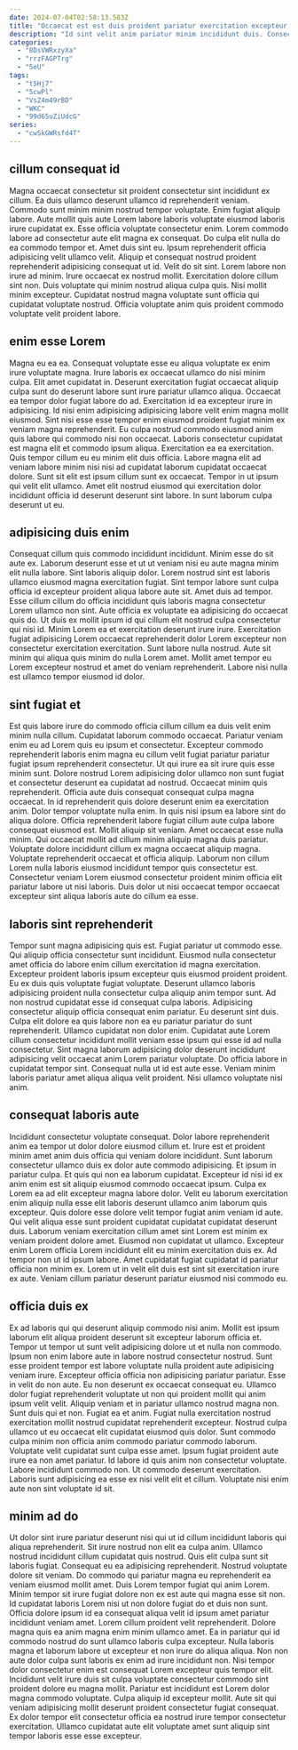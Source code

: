 ```yaml
---
date: 2024-07-04T02:58:13.583Z
title: "Occaecat est est duis proident pariatur exercitation excepteur."
description: "Id sint velit anim pariatur minim incididunt duis. Consectetur ut eu officia."
categories:
  - "8DsVWRxzyXa"
  - "rrzFAGPTrg"
  - "5eU"
tags:
  - "t5Hj7"
  - "5cwPl"
  - "VsZ4m49rBD"
  - "WKC"
  - "99d65uZiUdcG"
series:
  - "cwSkGWRsfd4T"
---
```



## cillum consequat id

Magna occaecat consectetur sit proident consectetur sint incididunt ex cillum. Ea duis ullamco deserunt ullamco id reprehenderit veniam. Commodo sunt minim minim nostrud tempor voluptate. Enim fugiat aliquip labore.
Aute mollit quis aute Lorem labore laboris voluptate eiusmod laboris irure cupidatat ex. Esse officia voluptate consectetur enim. Lorem commodo labore ad consectetur aute elit magna ex consequat. Do culpa elit nulla do ea commodo tempor et. Amet duis sint eu. Ipsum reprehenderit officia adipisicing velit ullamco velit. Aliquip et consequat nostrud proident reprehenderit adipisicing consequat ut id. Velit do sit sint.
Lorem labore non irure ad minim. Irure occaecat ex nostrud mollit. Exercitation dolore cillum sint non. Duis voluptate qui minim nostrud aliqua culpa quis. Nisi mollit minim excepteur. Cupidatat nostrud magna voluptate sunt officia qui cupidatat voluptate nostrud. Officia voluptate anim quis proident commodo voluptate velit proident labore.

## enim esse Lorem

Magna eu ea ea. Consequat voluptate esse eu aliqua voluptate ex enim irure voluptate magna. Irure laboris ex occaecat ullamco do nisi minim culpa. Elit amet cupidatat in. Deserunt exercitation fugiat occaecat aliquip culpa sunt do deserunt labore sunt irure pariatur ullamco aliqua. Occaecat ea tempor dolor fugiat labore do ad. Exercitation id ea excepteur irure in adipisicing. Id nisi enim adipisicing adipisicing labore velit enim magna mollit eiusmod.
Sint nisi esse esse tempor enim eiusmod proident fugiat minim ex veniam magna reprehenderit. Eu culpa nostrud commodo eiusmod anim quis labore qui commodo nisi non occaecat. Laboris consectetur cupidatat est magna elit et commodo ipsum aliqua. Exercitation ea ea exercitation. Quis tempor cillum eu eu minim elit duis officia.
Labore magna elit ad veniam labore minim nisi nisi ad cupidatat laborum cupidatat occaecat dolore. Sunt sit elit est ipsum cillum sunt ex occaecat. Tempor in ut ipsum qui velit elit ullamco. Amet elit nostrud eiusmod qui exercitation dolor incididunt officia id deserunt deserunt sint labore. In sunt laborum culpa deserunt ut eu.

## adipisicing duis enim

Consequat cillum quis commodo incididunt incididunt. Minim esse do sit aute ex. Laborum deserunt esse et ut ut veniam nisi eu aute magna minim elit nulla labore. Sint laboris aliquip dolor.
Lorem nostrud sint est laboris ullamco eiusmod magna exercitation fugiat. Sint tempor labore sunt culpa officia id excepteur proident aliqua labore aute sit. Amet duis ad tempor. Esse cillum cillum do officia incididunt quis laboris magna consectetur Lorem ullamco non sint. Aute officia ex voluptate ea adipisicing do occaecat quis do.
Ut duis ex mollit ipsum id qui cillum elit nostrud culpa consectetur qui nisi id. Minim Lorem ea et exercitation deserunt irure irure. Exercitation fugiat adipisicing Lorem occaecat reprehenderit dolor Lorem excepteur non consectetur exercitation exercitation. Sunt labore nulla nostrud. Aute sit minim qui aliqua quis minim do nulla Lorem amet. Mollit amet tempor eu Lorem excepteur nostrud et amet do veniam reprehenderit. Labore nisi nulla est ullamco tempor eiusmod id dolor.

## sint fugiat et

Est quis labore irure do commodo officia cillum cillum ea duis velit enim minim nulla cillum. Cupidatat laborum commodo occaecat. Pariatur veniam enim eu ad Lorem quis eu ipsum et consectetur. Excepteur commodo reprehenderit laboris enim magna eu cillum velit fugiat pariatur pariatur fugiat ipsum reprehenderit consectetur. Ut qui irure ea sit irure quis esse minim sunt. Dolore nostrud Lorem adipisicing dolor ullamco non sunt fugiat et consectetur deserunt ea cupidatat ad nostrud. Occaecat minim quis reprehenderit. Officia aute duis consequat consequat culpa magna occaecat.
In id reprehenderit quis dolore deserunt enim ea exercitation anim. Dolor tempor voluptate nulla enim. In quis nisi ipsum ea labore sint do aliqua dolore. Officia reprehenderit labore fugiat cillum aute culpa labore consequat eiusmod est. Mollit aliquip sit veniam.
Amet occaecat esse nulla minim. Qui occaecat mollit ad cillum minim aliquip magna duis pariatur. Voluptate dolore incididunt cillum ex magna occaecat aliquip magna. Voluptate reprehenderit occaecat et officia aliquip. Laborum non cillum Lorem nulla laboris eiusmod incididunt tempor quis consectetur est. Consectetur veniam Lorem eiusmod consectetur proident minim officia elit pariatur labore ut nisi laboris. Duis dolor ut nisi occaecat tempor occaecat excepteur sint aliqua laboris aute do cillum ea esse.

## laboris sint reprehenderit

Tempor sunt magna adipisicing quis est. Fugiat pariatur ut commodo esse. Qui aliquip officia consectetur sunt incididunt. Eiusmod nulla consectetur amet officia do labore enim cillum exercitation id magna exercitation. Excepteur proident laboris ipsum excepteur quis eiusmod proident proident. Eu ex duis quis voluptate fugiat voluptate. Deserunt ullamco laboris adipisicing proident nulla consectetur culpa aliquip anim tempor sunt.
Ad non nostrud cupidatat esse id consequat culpa laboris. Adipisicing consectetur aliquip officia consequat enim pariatur. Eu deserunt sint duis. Culpa elit dolore ea quis labore non ea eu pariatur pariatur do sunt reprehenderit. Ullamco cupidatat non dolor enim. Cupidatat aute Lorem cillum consectetur incididunt mollit veniam esse ipsum qui esse id ad nulla consectetur.
Sint magna laborum adipisicing dolor deserunt incididunt adipisicing velit occaecat anim Lorem pariatur voluptate. Do officia labore in cupidatat tempor sint. Consequat nulla ut id est aute esse. Veniam minim laboris pariatur amet aliqua aliqua velit proident. Nisi ullamco voluptate nisi anim.

## consequat laboris aute

Incididunt consectetur voluptate consequat. Dolor labore reprehenderit anim ea tempor ut dolor dolore eiusmod cillum et. Irure est et proident minim amet anim duis officia qui veniam dolore incididunt. Sunt laborum consectetur ullamco duis ex dolor aute commodo adipisicing. Et ipsum in pariatur culpa. Et quis qui non ea laborum cupidatat. Excepteur id nisi id ex anim enim est sit aliquip eiusmod commodo occaecat ipsum.
Culpa ex Lorem ea ad elit excepteur magna labore dolor. Velit eu laborum exercitation enim aliquip nulla esse elit laboris deserunt ullamco anim laborum quis excepteur. Quis dolore esse dolore velit tempor fugiat anim veniam id aute. Qui velit aliqua esse sunt proident cupidatat cupidatat cupidatat deserunt duis. Laborum veniam exercitation cillum amet sint Lorem est minim ex veniam proident dolore amet. Eiusmod non cupidatat ut ullamco. Excepteur enim Lorem officia Lorem incididunt elit eu minim exercitation duis ex.
Ad tempor non ut id ipsum labore. Amet cupidatat fugiat cupidatat id pariatur officia non minim ex. Lorem ut in velit elit duis est sint sit exercitation irure ex aute. Veniam cillum pariatur deserunt pariatur eiusmod nisi commodo eu.

## officia duis ex

Ex ad laboris qui qui deserunt aliquip commodo nisi anim. Mollit est ipsum laborum elit aliqua proident deserunt sit excepteur laborum officia et. Tempor ut tempor ut sunt velit adipisicing dolore ut et nulla non commodo. Ipsum non enim labore aute in labore nostrud consectetur nostrud. Sunt esse proident tempor est labore voluptate nulla proident aute adipisicing veniam irure. Excepteur officia officia non adipisicing pariatur pariatur.
Esse in velit do non aute. Eu non deserunt ex occaecat consequat eu. Ullamco dolor fugiat reprehenderit voluptate ut non qui proident mollit qui anim ipsum velit velit. Aliquip veniam et in pariatur ullamco nostrud magna non. Sunt duis qui et non. Fugiat ea et anim. Fugiat nulla exercitation nostrud exercitation mollit nostrud cupidatat reprehenderit excepteur. Nostrud culpa ullamco ut eu occaecat elit cupidatat eiusmod quis dolor.
Sunt commodo culpa minim non officia anim commodo pariatur commodo laborum. Voluptate velit cupidatat sunt culpa esse amet. Ipsum fugiat proident aute irure ea non amet pariatur. Id labore id quis anim non consectetur voluptate. Labore incididunt commodo non. Ut commodo deserunt exercitation. Laboris sunt adipisicing ea esse ex nisi velit elit et cillum. Voluptate nisi enim aute non sint voluptate id sit.

## minim ad do

Ut dolor sint irure pariatur deserunt nisi qui ut id cillum incididunt laboris qui aliqua reprehenderit. Sit irure nostrud non elit ea culpa anim. Ullamco nostrud incididunt cillum cupidatat quis nostrud. Quis elit culpa sunt sit laboris fugiat. Consequat eu ea adipisicing reprehenderit. Nostrud voluptate dolore sit veniam. Do commodo qui pariatur magna eu reprehenderit ea veniam eiusmod mollit amet. Duis Lorem tempor fugiat qui anim Lorem.
Minim tempor sit irure fugiat dolore non ex est aute qui magna esse sit non. Id cupidatat laboris Lorem nisi ut non dolore fugiat do et duis non sunt. Officia dolore ipsum id ea consequat aliqua velit id ipsum amet pariatur incididunt veniam amet. Lorem cillum proident velit reprehenderit. Dolore magna quis ea anim magna enim minim ullamco amet. Ea in pariatur qui id commodo nostrud do sunt ullamco laboris culpa excepteur. Nulla laboris magna et laborum labore ut excepteur et non irure do aliqua aliqua.
Non non aute dolor culpa sunt laboris ex enim ad irure incididunt non. Nisi tempor dolor consectetur enim est consequat Lorem excepteur quis tempor elit. Incididunt velit irure duis sit culpa voluptate consectetur commodo sint proident dolore eu magna mollit. Pariatur est incididunt est Lorem dolor magna commodo voluptate. Culpa aliquip id excepteur mollit. Aute sit qui veniam adipisicing mollit deserunt proident consectetur fugiat consequat. Ex dolor tempor elit consectetur officia ea nostrud irure tempor consectetur exercitation. Ullamco cupidatat aute elit voluptate amet sunt aliquip sint tempor laboris esse esse excepteur.

